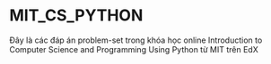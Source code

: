 # MIT_CS_PYTHON
Đây là các đáp án problem-set trong khóa học online Introduction to Computer Science and Programming Using Python
từ MIT trên EdX
